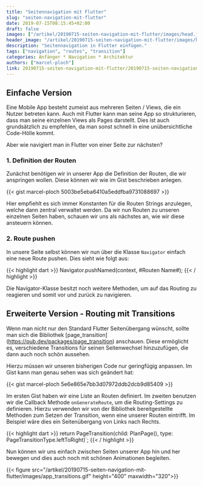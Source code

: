 ```yaml
---
title: "Seitennavigation mit Flutter"
slug: "seiten-navigation-mit-flutter" 
date: 2019-07-15T08:15:45+02:00
draft: false
images: ["/artikel/20190715-seiten-navigation-mit-flutter/images/head.jpg"]
header_image: "/artikel/20190715-seiten-navigation-mit-flutter/images/head.jpg"
description: "Seitennavigation in Flutter einfügen."
tags: ["navigation", "routes", "transition"]
categories: Anfänger * Navigation * Architektur
authors: ["marcel-ploch"]
link: 20190715-seiten-navigation-mit-flutter/20190715-seiten-navigation-mit-flutter.md
---
```


## Einfache Version

Eine Mobile App besteht zumeist aus mehreren Seiten / Views, die ein Nutzer betreten kann.
Auch mit Flutter kann man seine App so strukturieren, dass man seine einzelnen Views als Pages darstellt. Dies ist auch grundsätzlich zu empfehlen, da man sonst schnell in eine unübersichtliche Code-Hölle kommt.

Aber wie navigiert man in Flutter von einer Seite zur nächsten?

### 1. Definition der Routen

Zunächst benötigen wir in unserer App die Definition der Routen, die wir anspringen wollen.
Diese können wir wie im Gist beschrieben anlegen.

{{< gist marcel-ploch 5003be5eba6410a5eddfba9731088697 >}}

Hier empfiehlt es sich immer Konstanten für die Routen Strings anzulegen, welche dann zentral verwaltet werden. Da wir nun Routen zu unseren einzelnen Seiten haben, schauen wir uns als nächstes an, wie wir diese ansteuern können.

### 2. Route pushen

In unsere Seite selbst können wir nun über die Klasse `Navigator` einfach eine neue Route pushen. Dies sieht wie folgt aus:

{{< highlight dart >}}
Navigator.pushNamed(context, #Routen Name#);
{{< / highlight >}}

Die Navigator-Klasse besitzt noch weitere Methoden, um auf das Routing zu reagieren und somit vor und zurück zu navigieren.

## Erweiterte Version - Routing mit Transitions
Wenn man nicht nur den Standard Flutter Seitenübergang wünscht, sollte man sich die Bibliothek [page_transition] (https://pub.dev/packages/page_transition) anschauen. Diese ermöglicht es, verschiedene Transitions für seinen Seitenwechsel hinzuzufügen, die dann auch noch schön aussehen.

Hierzu müssen wir unseren bisherigen Code nur geringfügig anpassen.
Im Gist kann man genau sehen was sich geändert hat:

{{< gist marcel-ploch 5e6e865e7bb3d07972ddb2dcb9d85409 >}}

Im ersten Gist haben wir eine Liste an Routen definiert. Im zweiten benutzen wir die Callback Methode `onGenerateRoute`, um die Routing-Settings zu definieren.
Hierzu verwenden wir von der Bibliothek bereitgestellte Methoden zum Setzen der Transition, wenn eine unserer Routen eintrifft. 
Im Beispiel wäre dies ein Seitenübergang von Links nach Rechts.

{{< highlight dart >}}
return PageTransition(child: PlanPage(), type: PageTransitionType.leftToRight)`;
{{< / highlight >}}

Nun können wir uns einfach zwischen Seiten unserer App hin und her bewegen und dies auch noch mit schönen Animationen begleiten.

{{< figure src="/artikel/20190715-seiten-navigation-mit-flutter/images/app_transitions.gif" height="400" maxwidth="320">}}
